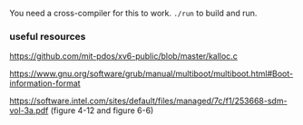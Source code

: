 You need a cross-compiler for this to work. `./run` to build and run.

### useful resources

https://github.com/mit-pdos/xv6-public/blob/master/kalloc.c

https://www.gnu.org/software/grub/manual/multiboot/multiboot.html#Boot-information-format

https://software.intel.com/sites/default/files/managed/7c/f1/253668-sdm-vol-3a.pdf (figure 4-12 and figure 6-6)

